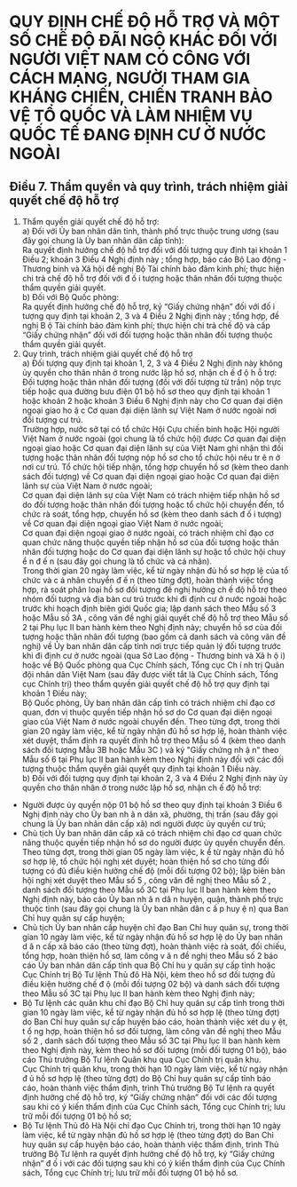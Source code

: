 # QUY ĐỊNH CHẾ ĐỘ HỖ TRỢ VÀ MỘT SỐ CHẾ ĐỘ ĐÃI NGỘ KHÁC ĐỐI VỚI NGƯỜI VIỆT NAM CÓ CÔNG VỚI CÁCH MẠNG, NGƯỜI THAM GIA KHÁNG CHIẾN, CHIẾN TRANH BẢO VỆ TỔ QUỐC VÀ LÀM NHIỆM VỤ QUỐC TẾ ĐANG ĐỊNH CƯ Ở NƯỚC NGOÀI

## Điều 7. Thẩm quyền và quy trình, trách nhiệm giải quyết chế độ hỗ trợ  
1. Thẩm quyền giải quyết chế độ hỗ trợ:  
a) Đối với Ủy ban nhân dân tỉnh, thành phố trực thuộc trung ương (sau đây gọi chung là Ủy ban nhân dân cấp tỉnh):  
Ra quyết định hưởng chế độ hỗ trợ đối với đối tượng quy định tại khoản 1 Điều 2; khoản 3 Điều 4 Nghị định này ; tổng hợp, báo cáo Bộ Lao động - Thương binh và Xã hội đề nghị Bộ Tài chính bảo đảm kinh phí; thực hiện chi trả chế độ hỗ trợ đối với đ ố i tượng hoặc thân nhân đối tượng thuộc thẩm quyền giải quyết.  
b) Đối với Bộ Quốc phòng:  
Ra quyết định hưởng chế độ hỗ trợ, ký “Giấy chứng nhận” đối với đố i tượng quy định tại khoản 2, 3 và 4 Điều 2 Nghị định này ; tổng hợp, đề nghị B ộ Tài chính bảo đảm kinh phí; thực hiện chi trả chế độ và cấp “Giấy chứng nhận” đối với đối tượng hoặc thân nhân đối tượng thuộc thẩm quyền giải quyết.  
2. Quy trình, trách nhiệm giải quyết chế độ hỗ trợ  
a) Đối tượng quy định tại khoản 1, 2, 3 và 4 Điều 2 Nghị định này không ủy quyền cho thân nhân ở trong nước lập hồ sơ, nhận ch ế đ ộ h ỗ trợ:  
Đối tượng hoặc thân nhân đối tượng (đối với đối tượng từ trần) nộp trực tiếp hoặc qua đường bưu điện 01 bộ hồ sơ theo quy định tại khoản 1 hoặc khoản 2 hoặc khoản 3 Điều 6 Nghị định này cho Cơ quan đại diện ngoại giao ho ặ c Cơ quan đại diện lãnh sự Việt Nam ở nước ngoài nơi đối tượng cư trú.  
Trường hợp, nước sở tại có tổ chức Hội Cựu chiến binh hoặc Hội người Việt Nam ở nước ngoài (gọi chung là tổ chức hội) được Cơ quan đại diện ngoại giao hoặc Cơ quan đại diện lãnh sự của Việt Nam ghi nhận thì đối tượng hoặc thân nhân đối tượng nộp hồ sơ cho tổ chức hội nêu tr ê n ở nơi cư trú. Tổ chức hội tiếp nhận, tổng hợp chuyển hồ sơ (kèm theo danh sách đối tượng) về Cơ quan đại diện ngoại giao hoặc Cơ quan đại diện lãnh sự của Việt Nam ở nước ngoài;  
Cơ quan đại diện lãnh sự của Việt Nam có trách nhiệm tiếp nhận hồ sơ do đối tượng hoặc thân nhân đối tượng hoặc tổ chức hội chuyển đến, tổ chức rà soát, tổng hợp, chuyển hồ sơ (kèm theo danh sách đ ố i tượng) về Cơ quan đại diện ngoại giao Việt Nam ở nước ngoài;  
Cơ quan đại diện ngoại giao ở nước ngoài, có trách nhiệm chỉ đạo cơ quan chức năng thuộc quyền tiếp nhận hồ sơ của đối tượng hoặc thân nhân đối tượng hoặc do Cơ quan đại diện lãnh sự hoặc tổ chức hội chuy ể n đ ế n (sau đây gọi chung là tổ chức và cá nhân).  
Trong thời gian 20 ngày làm việc, kể từ ngày nhận đủ hồ sơ hợp lệ của tổ chức và c á nhân chuyển đ ế n (theo từng đợt), hoàn thành việc tổng hợp, rà soát phân loại hồ sơ đối tượng đề nghị hưởng ch ế độ hỗ trợ theo nhóm đối tượng và địa bàn cư trú trước khi đi định cư ở nước ngoài hoặc trước khi hoạch định biên giới Quốc gia; lập danh sách theo Mẫu số 3 hoặc Mẫu số 3A , công văn đề nghị giải quyết chế độ hỗ trợ theo Mẫu số 2 tại Phụ lục II ban hành kèm theo Nghị định này; chuyển hồ sơ của đối tượng hoặc thân nhân đối tượng (bao gồm cả danh sách và công văn đề nghị) về Ủy ban nhân dân cấp tỉnh nơi trực tiếp quản lý đối tượng trước khi đi định cư ở nước ngoài (qua Sở Lao động - Thương binh và Xã h ộ i) hoặc về Bộ Quốc phòng qua Cục Chính sách, Tổng cục Ch í nh trị Quân đội nhân dân Việt Nam (sau đây được viết tắt là Cục Chính sách, Tổng cục Chính trị) theo thẩm quyền giải quyết chế độ hỗ trợ quy định tại khoản 1 Điều này;  
Bộ Quốc phòng, Ủy ban nhân dân cấp tỉnh có trách nhiệm chỉ đạo cơ quan, đơn vị thuộc quyền tiếp nhận hồ sơ do Cơ quan đại diện ngoại giao của Việt Nam ở nước ngoài chuyển đến. Theo từng đợt, trong thời gian 20 ngày làm việc, kể từ ngày nhận đủ hồ sơ hợp lệ, hoàn thành việc xét duyệt, thẩm định ra quyết định hỗ trợ theo Mẫu số 4 (kèm theo danh sách đối tượng Mẫu 3B hoặc Mẫu 3C ) và ký "Giấy chứng nh ậ n" theo Mẫu số 6 tại Phụ lục II ban hành kèm theo Nghị định này đối với các đối tượng thuộc thẩm quyền giải quyết quy định tại khoản 1 Điều này.  
b) Đối với đối tượng quy định tại  khoản 2, 3 và 4 Điều 2 Nghị định này  ủy quyền cho thân nhân ở trong nước lập hồ sơ, nhận ch ế độ hỗ trợ:  
- Người được ủy quyền nộp 01 bộ hồ sơ theo quy định tại khoản 3 Điều 6 Nghị định này cho Ủy ban nh â n dân xã, phường, thị trấn (sau đây gọi chung là Ủy ban nhân dân cấp xã) nơi người được ủy quyền cư trú;  
- Chủ tịch Ủy ban nhân dân cấp xã có trách nhiệm chỉ đạo cơ quan chức năng thuộc quyền tiếp nhận hồ sơ do người được ủy quyền chuyển đến. Theo từng đợt, trong thời gian 05 ngày làm việc, k ể từ ngày nhận đủ hồ sơ hợp lệ, tổ chức hội nghị xét duyệt; hoàn thiện hồ sơ cho từng đối tượng có đủ điều kiện hưởng chế độ (mỗi đối tượng 02 bộ); lập biên bản hội nghị xét duyệt  theo Mẫu số 5 , công văn đề nghị theo Mẫu số 2 , danh sách đối tượng theo Mẫu số 3C tại Phụ lục II ban hành kèm theo Nghị định này, báo cáo Ủy ban nh â n dâ n huyện,  quận, thành phố trực thuộc tỉnh (sau đây gọi chung là Ủy ban nhân dân c ấ p huy ệ n) qua Ban Chỉ huy quân sự cấp huyện;  
- Chủ tịch Ủy ban nhân cấp huyện chỉ đạo Ban Chỉ huy quân sự, trong thời gian 10 ngày làm việc, kể từ ngày nhận đủ hồ sơ hợp lệ do Ủy ban nhân d â n cấp xã báo cáo (theo từng đợt), hoàn thành việc rà soát, đối chiếu, tổng hợp, hoàn thiện hồ sơ, làm công v ă n đề nghị theo Mẫu số 2 báo cáo Ủy ban nhân dân cấp tỉnh qua Bộ Chỉ hu y quân sự cấp tỉnh hoặc Cục Chính trị Bộ Tư lệnh Thủ đô Hà Nội, kèm theo hồ sơ đối tượng đủ điều kiện hưởng chế đ ộ (mỗi đối tượng 02 bộ) và danh sách đối tượng theo Mẫu số 3C tại Phụ lục II ban hành kèm theo Nghị định này;  
- Bộ Tư lệnh các quân khu chỉ đạo Bộ Chỉ huy quân sự cấp tỉnh trong thời gian 10 ngày làm việc, kể từ ngày nhận đủ hồ sơ hợp lệ (theo từng đợt) do Ban Chỉ huy quân sự cấp huyện báo cáo, hoàn thành việc xét du y ệt, t ổ ng hợp, hoàn thiện hồ sơ đối tượng, làm công văn đề nghị theo Mẫu số 2 , danh sách đối tượng theo Mẫu số 3C tại Phụ lục II ban hành kèm theo Nghị định này, kèm theo hồ sơ đối tượng (mỗi đối tượng 01 bộ), báo cáo Thủ trưởng Bộ Tư lệnh Quân khu qua Cục Chính trị quân khu.  
Cục Chính trị quân khu, trong thời hạn 10 ngày làm việc, kể từ ngày nhận đ ủ hồ sơ hợp lệ (theo từng đợt) do Bộ Chỉ huy quân sự cấp tỉnh báo cáo, hoàn thành việc thẩm định, trình Thủ trưởng Bộ Tư lệnh ra quyết định hưởng chế độ hỗ trợ, ký “Giấy chứng nhận” đối với các đối tượng sau khi có ý kiến thẩm định của Cục Chính sách, Tổng cục Chính trị; lưu trữ mỗi đối tượng 01 bộ hồ sơ;  
- Bộ Tư lệnh Thủ đô Hà Nội chỉ đạo Cục Chính trị, trong thời hạn 10 ngày làm việc, kể từ ngày nhận đủ hồ sơ hợp lệ (theo từng đợt) do Ban Chỉ huy quân sự cấp huyện báo cáo, hoàn thành việc thẩm định, trình Thủ trưởng Bộ Tư lệnh ra quyết định hưởng chế độ hỗ trợ, ký “Giấy chứng nhận” đ ố i với các đối tượng sau khi có ý kiến thẩm định của Cục Chính sách, Tổng cục Chính trị; lưu trữ mỗi đối tượng 01 bộ hồ sơ.
